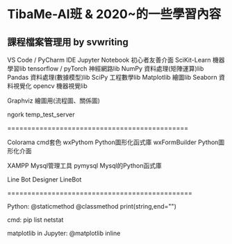 # TibaMe-AI班 & 2020~的一些學習內容
課程檔案管理用 by svwriting
---------------------------------------------

VS Code / PyCharm     IDE
Jupyter Notebook      初心者友善介面
SciKit-Learn          機器學習lib
tensorflow / pyTorch  神經網路lib
NumPy                 資料處理(矩陣運算)lib
Pandas                資料處理(數據模型)lib
SciPy                 工程數學lib
Matplotlib            繪圖lib
Seaborn               資料視覺化
opencv                機器視覺lib

Graphviz              繪圖用(流程圖、關係圖)

ngork                 temp_test_server

=============================================

Colorama              cmd套色
wxPythom              Python圖形化函式庫
wxFormBuilder         Python圖形化介面

XAMPP                 Mysql管理工具
pymysql               Mysql的Python函式庫

Line Bot Designer     LineBot

==============================================

Python:
@staticmethod
@classmethod
print(string,end="")

cmd:
pip list
netstat

matplotlib in Jupyter:
@matplotlib inline
